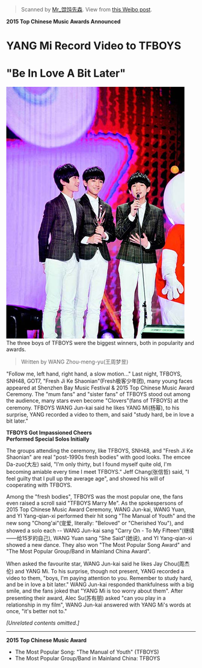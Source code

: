 > Scanned by [Mr_馄饨先森](http://weibo.com/ericluoo). View from [this Weibo post](http://weibo.com/1914156097/CdeTHwxqH).

**2015 Top Chinese Music Awards Announced**
# YANG Mi Record Video to TFBOYS
# "Be In Love A Bit Later"

![Image](/pics/20150414SZTM001.jpg)  
The three boys of TFBOYS were the biggest winners, both in popularity and awards.

> Written by WANG Zhou-meng-yu(王周梦昱)

"Follow me, left hand, right hand, a slow motion..."
Last night, TFBOYS, SNH48, GOT7, "Fresh Ji Ke Shaonian"(Fresh极客少年团), many young faces appeared at Shenzhen Bay Music Festival & 2015 Top Chinese Music Award Ceremony.
The "mum fans" and "sister fans" of TFBOYS stood out among the audience, many stars even become "Clovers"(fans of TFBOYS) at the ceremony.
TFBOYS WANG Jun-kai said he likes YANG Mi(杨幂), to his surprise, YANG recorded a video to them, and said "study hard, be in love a bit later."

**TFBOYS Got Impassioned Cheers**  
**Performed Special Solos Initially**

The groups attending the ceremony, like TFBOYS, SNH48, and "Fresh Ji Ke Shaonian" are real "post-1990s fresh bodies" with good looks.
The emcee Da-zuo(大左) said, "I'm only thirty, but I found myself quite old, I'm becoming amiable every time I meet TFBOYS."
Jeff Chang(张信哲) said, "I feel guilty that I pull up the average age", and showed his will of cooperating with TFBOYS.

Among the "fresh bodies", TFBOYS was the most popular one, the fans even raised a scroll said "TFBOYS Marry Me".
As the spokespersons of 2015 Top Chinese Music Award Ceremony, WANG Jun-kai, WANG Yuan, and YI Yang-qian-xi performed their hit song "The Manual of Youth" and the new song "Chong'ai"(宠爱, literally: "Beloved" or "Cherished You"), and showed a solo each
-- WANG Jun-kai sang "Carry On - To My Fifteen"(继续——给15岁的自己), WANG Yuan sang "She Said"(她说), and YI Yang-qian-xi showed a new dance.
They also won "The Most Popular Song Award" and "The Most Popular Group/Band in Mainland China Award".

When asked the favourite star, WANG Jun-kai said he likes Jay Chou(周杰伦) and YANG Mi.
To his surprise, though not present, YANG recorded a video to them,
"boys, I'm paying attention to you.
Remember to study hard, and be in love a bit later."
WANG Jun-kai responded thankfulness with a big smile, and the fans joked that "YANG Mi is too worry about them".
After presenting their award, Alec Su(苏有朋) asked "can you play in a relationship in my film", WANG Jun-kai answered with YANG Mi's words at once, "it's better not to."

*[Unrelated contents omitted.]*

---

**2015 Top Chinese Music Award**

- The Most Popular Song: "The Manual of Youth" (TFBOYS)
- The Most Popular Group/Band in Mainland China: TFBOYS
